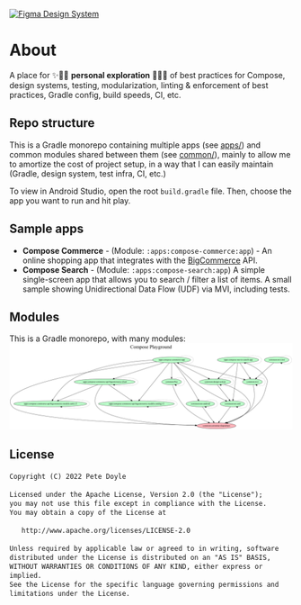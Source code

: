 [![Figma Design System](https://img.shields.io/badge/Figma-Design-pink.svg?style=for-the-badge&logo=figma)](https://www.figma.com/file/iJbFMd9ZzU2U9iQZ0nk72t/Fractal-Foundations)

# About
A place for ✨👨‍🔬 **personal exploration** 👩‍🔬✨ of best practices for Compose, design systems, testing, modularization, linting & enforcement of best practices, Gradle config, build speeds, CI, etc.


## Repo structure
This is a Gradle monorepo containing multiple apps (see [apps/](apps)) and common modules shared between them (see [common/](common/)), mainly to allow me to amortize the cost of project setup, in a way that I can easily maintain (Gradle, design system, test infra, CI, etc.)

To view in Android Studio, open the root `build.gradle` file. Then, choose the app you want to run and hit play.

## Sample apps
- **Compose Commerce** - (Module: `:apps:compose-commerce:app`) - An online shopping app that integrates with the [BigCommerce](https://www.bigcommerce.com) API.
- **Compose Search** - (Module: `:apps:compose-search:app`) A simple single-screen app that allows you to search / filter a list of items. A small sample showing Unidirectional Data Flow (UDF) via MVI, including tests.

## Modules
This is a Gradle monorepo, with many modules:
![Modules Graph](/utils/art/project.dot.png)

## License
```
Copyright (C) 2022 Pete Doyle

Licensed under the Apache License, Version 2.0 (the "License");
you may not use this file except in compliance with the License.
You may obtain a copy of the License at

   http://www.apache.org/licenses/LICENSE-2.0

Unless required by applicable law or agreed to in writing, software
distributed under the License is distributed on an "AS IS" BASIS,
WITHOUT WARRANTIES OR CONDITIONS OF ANY KIND, either express or implied.
See the License for the specific language governing permissions and
limitations under the License.
```
